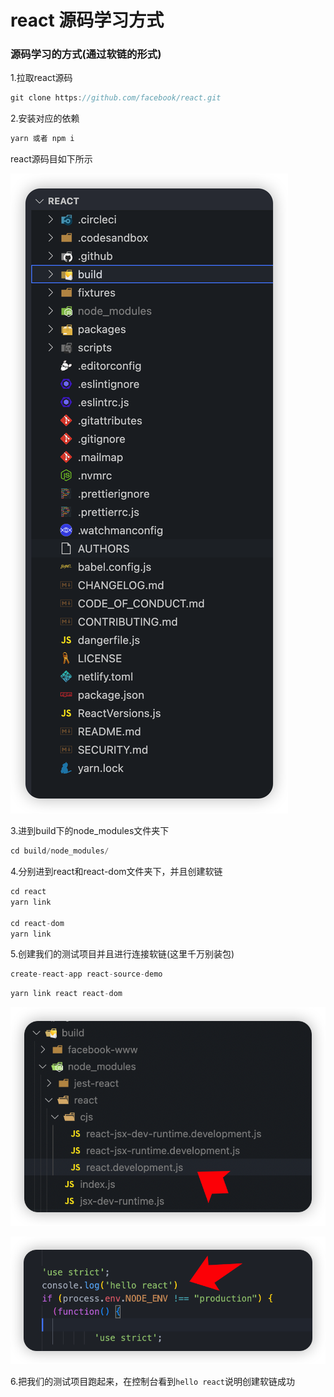 # react 源码学习方式

### 源码学习的方式(通过软链的形式)

1.拉取react源码

```jsx
git clone https://github.com/facebook/react.git
```

2.安装对应的依赖

```jsx
yarn 或者 npm i
```

react源码目如下所示

![文件所在目录](../img/react%E6%96%87%E4%BB%B6%E7%9B%AE%E5%BD%95.png)

3.进到build下的node_modules文件夹下

```jsx
cd build/node_modules/
```

4.分别进到react和react-dom文件夹下，并且创建软链

```jsx
cd react
yarn link

cd react-dom
yarn link
```

5.创建我们的测试项目并且进行连接软链(这里千万别装包)

```jsx
create-react-app react-source-demo
```

```jsx
yarn link react react-dom
```

![所在文件](../img/%E6%96%87%E4%BB%B6%E6%89%80%E5%9C%A8%E4%BD%8D%E7%BD%AE.png)

![添加打印](../img/%E6%B7%BB%E5%8A%A0%E6%89%93%E5%8D%B0.png)

6.把我们的测试项目跑起来，在控制台看到`hello react`说明创建软链成功